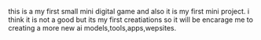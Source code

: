 this is a my first small mini digital game and also it is my first mini project. i think it is not a good but its my first creatiations so it will be encarage me to creating a more new ai models,tools,apps,wepsites.
